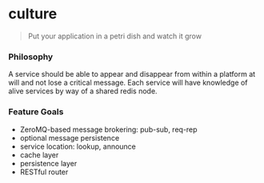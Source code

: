 culture
==========
> Put your application in a petri dish and watch it grow

### Philosophy

A service should be able to appear and disappear from within a platform at will
and not lose a critical message. Each service will have knowledge of alive services by way
of a shared redis node.

### Feature Goals

* ZeroMQ-based message brokering: pub-sub, req-rep
* optional message persistence
* service location: lookup, announce
* cache layer
* persistence layer
* RESTful router
